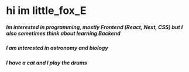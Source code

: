 # hi im little_fox_E

##### Im interested in programming, mostly Frontend (React, Next, CSS) but I also sometimes think about learning Backend

##### I am interested in astronomy and biology
##### I have a cat and I play the drums
